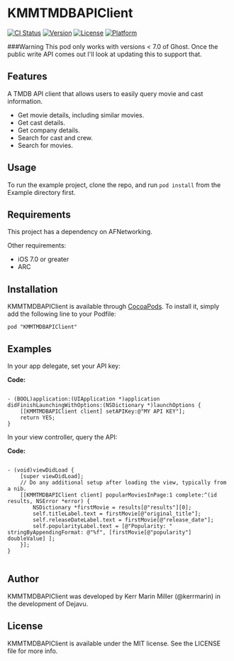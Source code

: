 # KMMTMDBAPIClient

[![CI Status](http://img.shields.io/travis/kerrmarin/KMMTMDBAPIClient.svg?style=flat)](https://travis-ci.org/kerrmarin/KMMTMDBAPIClient)
[![Version](https://img.shields.io/cocoapods/v/KMMTMDBAPIClient.svg?style=flat)](http://cocoadocs.org/docsets/KMMTMDBAPIClient)
[![License](https://img.shields.io/cocoapods/l/KMMTMDBAPIClient.svg?style=flat)](http://cocoadocs.org/docsets/KMMTMDBAPIClient)
[![Platform](https://img.shields.io/cocoapods/p/KMMTMDBAPIClient.svg?style=flat)](http://cocoadocs.org/docsets/KMMTMDBAPIClient)

###Warning
This pod only works with versions < 7.0 of Ghost. Once the public write API comes out I'll look at updating this to support that.

## Features

A TMDB API client that allows users to easily query movie and cast information.

  - Get movie details, including similar movies.
  - Get cast details.
  - Get company details.
  - Search for cast and crew.
  - Search for movies.

## Usage

To run the example project, clone the repo, and run `pod install` from the Example directory first.

## Requirements

This project has a dependency on AFNetworking.

Other requirements: 

- iOS 7.0 or greater
- ARC

## Installation

KMMTMDBAPIClient is available through [CocoaPods](http://cocoapods.org). To install
it, simply add the following line to your Podfile:

    pod "KMMTMDBAPIClient"

## Examples

In your app delegate, set your API key:

**Code:**

```objc

- (BOOL)application:(UIApplication *)application didFinishLaunchingWithOptions:(NSDictionary *)launchOptions {
    [[KMMTMDBAPIClient client] setAPIKey:@"MY API KEY"];
    return YES;
}

```

In your view controller, query the API:

**Code:**

```objc

- (void)viewDidLoad {
    [super viewDidLoad];
    // Do any additional setup after loading the view, typically from a nib.
    [[KMMTMDBAPIClient client] popularMoviesInPage:1 complete:^(id results, NSError *error) {
        NSDictionary *firstMovie = results[@"results"][0];
        self.titleLabel.text = firstMovie[@"original_title"];
        self.releaseDateLabel.text = firstMovie[@"release_date"];
        self.popularityLabel.text = [@"Popularity: " stringByAppendingFormat: @"%f", [firstMovie[@"popularity"] doubleValue] ];
    }];
}


```


## Author

KMMTMDBAPIClient was developed by Kerr Marin Miller (@kerrmarin) in the development of Dejavu.

## License

KMMTMDBAPIClient is available under the MIT license. See the LICENSE file for more info.

